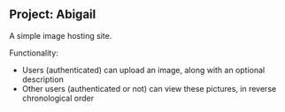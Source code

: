 ## Project: Abigail

A simple image hosting site.

Functionality:

+ Users (authenticated) can upload an image, along with an optional description
+ Other users (authenticated or not) can view these pictures, in reverse chronological order